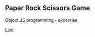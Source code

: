 ## Paper Rock Scissors Game

Object JS programming - excersise

<a href="https://psdvlpr.github.io/ObjectProgramming//">Live</a>
